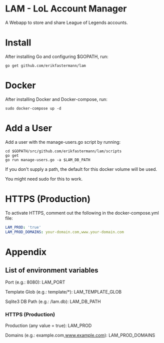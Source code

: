 # LAM - LoL Account Manager

A Webapp to store and share League of Legends accounts.

# Install

After installing Go and configuring $GOPATH, run:

```
go get github.com/erikfastermann/lam
```

# Docker

After installing Docker and Docker-compose, run:

```
sudo docker-compose up -d
```

# Add a User

Add a user with the manage-users.go script by running:

```
cd $GOPATH/src/github.com/erikfastermann/lam/scripts
go get
go run manage-users.go -a $LAM_DB_PATH
```

If you don't supply a path, the default for this docker volume will be used.

You might need sudo for this to work.

# HTTPS (Production)

To activate HTTPS, comment out the following in the docker-compose.yml file:

```yaml
LAM_PROD: 'true'
LAM_PROD_DOMAINS: your-domain.com,www.your-domain.com
```

# Appendix

## List of environment variables

Port (e.g.: 8080): LAM_PORT

Template Glob (e.g.: template/*): LAM_TEMPLATE_GLOB

Sqlite3 DB Path (e.g.: /lam.db): LAM_DB_PATH

### HTTPS (Production)

Production (any value = true): LAM_PROD

Domains (e.g.: example.com,www.example.com): LAM_PROD_DOMAINS
